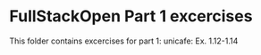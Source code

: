 # FullStackOpen Part 1 excercises
This folder contains excercises for part 1:
unicafe: Ex. 1.12-1.14
